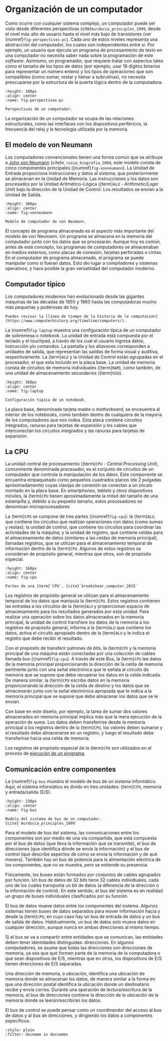 # Organización de un computador

Como ocurre con cualquier sistema complejo, un computador puede ser visto desde diferentes perspectivas {cite}`murdocca_principles_1999`, desde el nivel más alto de usuario hasta el nivel más bajo de transistores (ver {numref}`fig-perspectivas-pc`). Cada uno de estos niveles representa una abstracción del computador, los cuales son independientes entre sí. Por ejemplo, un usuario que ejecuta un programa de procesamiento de texto en una computador no necesita saber nada sobre la programación de este _software_. Asimismo, un programador, que requiere tratar con aspectos tales como el tamaño de los tipos de datos (por ejemplo, usar 16 dígitos binarios para representar un número entero) y los tipos de operaciones que son compatibles (como sumar, restar y llamar a subrutinas), no necesita preocuparse por la estructura de la puerta lógica dentro de la computadora.

```{figure} ../images/perspectivas-arquitectura-pc.png
:height: 180px
:align: center
:name: fig-perspectivas-pc

Perspectivas de un computador.
```

La organización de un computador se ocupa de las relaciones estructurales, como las interfaces con los dispositivos periféricos, la frecuencia del reloj y la tecnología utilizada por la memoria.

## El modelo de von Neumann

Los computadores convencionales tienen una forma común que se atribuye a [John von Neumann](https://www.biografiasyvidas.com/biografia/n/neumann.htm) {cite}`m_ruiza_biografia_2004`, este modelo consta de cinco componentes principales ({numref}`fig-vonneumann`). La Unidad de Entrada proporciona instrucciones y datos al sistema, que posteriormente se almacenan en la Unidad de Memoria. Las instrucciones y los datos son procesados por la Unidad Aritmético-Lógica ({term}`ALU` - _Arithmetic/Logic Unit_) bajo la dirección de la Unidad de Control. Los resultados se envían a la Unidad de Salida.

```{figure} ../images/von_neumann.png
:height: 300px
:align: center
:name: fig-vonneumann

Modelo de computador de von Neumann.
```

El concepto de programa almacenado es el aspecto más importante del modelo de von Neumann. Un programa se almacena en la memoria del computador junto con los datos que se procesarán. Aunque hoy es común, antes de este concepto, los programas de computadores se almacenaban en medios externos, como placas de conexión, tarjetas perforadas o cintas. En el computador de programa almacenado, el programa se puede manipular como si fueran datos. Esto dio lugar a compiladores y sistemas operativos, y hace posible la gran versatilidad del computador moderno.

## Computador típico

Los computadores modernos han evolucionado desde las gigantes máquinas de las décadas de 1950 y 1960 hasta las computadoras mucho más pequeñas y poderosas de hoy.

```{note}
Puedes revisar la [línea de tiempo de la historia de la computación](https://www.computerhistory.org/timeline/computers/).
```

La {numref}`fig-laptop` muestra una configuración típica de un computador de sobremesa o notebook. La unidad de entrada está compuesta por el teclado y el touchpad, a través de los cual el usuario ingresa datos, instrucción y/o comandos. La pantalla y los altavoces corresponden a unidades de salida, que representan las salidas de forma visual y auditiva, respectivamente. La {term}`ALU` y la Unidad de Control están agrupadas en el procesador, el que esta incluido en la placa base. La unidad de memoria consta de circuitos de memoria individuales ({term}`RAM`), como también, de una unidad de almacenamiento secundarios ({term}`SSD`).

```{figure} ../images/laptop-partes.png
:height: 560px
:align: center
:name: fig-laptop

Configuración típica de un notebook.
```

La placa base, denominada tarjeta madre o _motherboard_, se enceuentra al interior de los notebooks, como también dentro de cualquiera de la mayoría de los computadores que nos rodea. Esta placa contiene circuitos integrados, ranuras para tarjetas de expansión y los cables que interconectan los circuitos integrados y las ranuras para tarjetas de expansión.


## La CPU

La unidad central de procesamiento ({term}`CPU` - _Central Processing Unit_), comunmente denominada procesador, es el conjunto de circuitos de un computador que controla la manipulación de los datos. Este componente se encuentra empaquetado como pequeños cuadrados planos (de 2 pulgadas apróximadamente) cuyas clavijas de conexión se conectan a un zócalo montado en la placa base. En _smartphones_, _tablets_ y otros dispositivos móviles, la {term}`CPU` tienen aproximadamente la mitad del tamaño de una estampilla y, debido a su pequeño tamaño, estos procesadores se denominan microprocesadores

La {term}`CPU` se compone de tres partes ({numref}`fig-cpu`): la {term}`ALU`, que contiene los circuitos que realizan operaciones con datos (como sumas y restas); la unidad de control, que contiene los circuitos para coordinar las actividades de la máquina; y la unidad de registro, que contiene celdas para el almacenamiento de datos (similares a las celdas de memoria principal), llamadas registros, que se utilizan para el almacenamiento temporal de información dentro de la {term}`CPU`. Algunos de estos registros se consideran de propósito general, mientras que otros, son de propósito especial.

```{figure} ../images/cpu.png
:height: 160px
:align: center
:name: fig-cpu

Partes de una {term}`CPU`. {cite}`brookshear_computer_2015`
```

Los registros de propósito general se utilizan para el almacenamiento temporal de los datos que manipula la {term}`CPU`. Estos registros contienen las entradas a los circuitos de la {term}`ALU` y proporcionan espacio de almacenamiento para los resultados generados por esta unidad. Para realizar una operación sobre los datos almacenados en la memoria principal, la unidad de control transfiere los datos de la memoria a los registros de propósito general, informa a la {term}`ALU` que contiene los datos, activa el circuito apropiado dentro de la {term}`ALU` y le indica el registro que debe recibir el resultado.

Con el propósito de transferir patrones de _bits_, la {term}`CPU` y la memoria principal de una máquina están conectadas por una colección de cables llamada bus ({numref}`fig-cpu`). A través de este Bus, la {term}`CPU` lee datos de la memoria principal proporcionando la dirección de la celda de memoria pertinente junto con una señal electrónica que le señala al circuito de memoria que se supone que debe recuperar los datos en la celda indicada. De manera similar, la {term}`CPU` escribe datos en la memoria proporcionando la dirección de la celda de destino y los datos que se almacenarán junto con la señal electrónica apropiada que le indica a la memoria principal que se supone que debe almacenar los datos que se le envían.

Con base en este diseño, por ejemplo, la tarea de sumar dos valores almacenados en memoria principal implica más que la mera ejecución de la operación de suma. Los datos deben transferirse desde la memoria principal a los registros dentro de la {term}`CPU`, los valores deben sumarse y el resultado debe almacenarse en un registro, y luego el resultado debe transferirse hacia una celda de memoria.

Los registros de propósito especial de la {term}`CPU` son utilizados en el proceso de [ejecución de un programa](content:ejecucion-de-un-programa).

## Comunicación entre componentes

La {numref}`fig-bus` muestra el modelo de bus de un sistema informático. Aquí, el sistema informático es divido en tres unidades: {term}`CPU`, memoria y entrada/salida (E/S).

```{figure} ../images/sistema-bus.png
:height: 230px
:align: center
:name: fig-bus

Modelo del sistema de bus de un computador. {cite}`murdocca_principles_1999`
```

Para el modelo de bus del sistema, las comunicaciones entre los componentes son por medio de una vía compartida, que está compuesta por el bus de datos (que lleva la información que se transmite), el bus de direcciones (que identifica dónde se envía la información) y el bus de control (que describe aspectos de cómo se envía la información y de qué manera). También hay un bus de potencia para la alimentación eléctrica de los componentes, que no se muestra, pero se entiende su presencia.

Físicamente, los buses están formados por conjuntos de cables agrupados por función. Un bus de datos de 32 _bits_ tiene 32 cables individuales, cada uno de los cuales transporta un bit de datos (a diferencia de la dirección o la información de control). En este sentido, el bus del sistema es en realidad un grupo de buses individuales clasificados por su función.

El bus de datos mueve datos entre los componentes del sistema. Algunos sistemas tienen buses de datos separados para mover información hacia y desde la {term}`CPU`, en cuyo caso hay un bus de entrada de datos y un bus de salida de datos. Habitualmente, un bus de datos solo mueve datos en cualquier dirección, aunque nunca en ambas direcciones al mismo tiempo.

Si el bus se va a compartir entre entidades que se comunican, las entidades deben tener identidades distinguidas: direcciones. En algunos computadores, se asume que todas las direcciones son direcciones de memoria, ya sea que que formen parte de la memoria de la computadora o que sean dispositivos de E/S, mientras que en otros, los dispositivos de E/S tienen direcciones de E/S separadas.

Una dirección de memoria, o ubicación, identifica una ubicación de memoria donde se almacenan los datos, de manera similar a la forma en que una dirección postal identifica la ubicación donde un destinatario recibe y envía correo. Durante una operación de lectura/escritura de la memoria, el bus de direcciones contiene la dirección de la ubicación de la memoria donde se leerán/escribirán los datos.

El bus de control se puede pensar como un coordinandor del acceso al bus de datos y al bus de direcciones, y dirigiendo los datos a componentes específicos.

```{bibliography} ../refs.bib
:style: plain
:filter: docname in docnames
```

